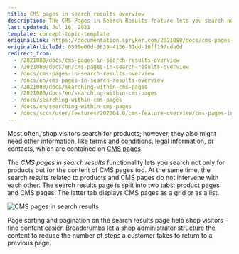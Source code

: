 ```yaml
---
title: CMS pages in search results overview
description: The CMS Pages in Search Results feature lets you search not only for products but for CMS pages content as well.
last_updated: Jul 16, 2021
template: concept-topic-template
originalLink: https://documentation.spryker.com/2021080/docs/cms-pages-in-search-results-overview
originalArticleId: 0509e00d-9839-4136-81dd-10ff197cda0d
redirect_from:
  - /2021080/docs/cms-pages-in-search-results-overview
  - /2021080/docs/en/cms-pages-in-search-results-overview
  - /docs/cms-pages-in-search-results-overview
  - /docs/en/cms-pages-in-search-results-overview
  - /2021080/docs/searching-within-cms-pages
  - /2021080/docs/en/searching-within-cms-pages
  - /docs/searching-within-cms-pages
  - /docs/en/searching-within-cms-pages
  - /docs/scos/user/features/202204.0/cms-feature-overview/cms-pages-in-search-results-overview.html
---
```


Most often, shop visitors search for products; however, they also might need other information, like terms and conditions, legal information, or contacts, which are contained on [CMS pages](/docs/scos/user/features/{{page.version}}/cms-feature-overview/cms-pages-overview.html).

The *CMS pages in search results* functionality lets you search not only for products but for the content of CMS pages too. At the same time, the search results related to products and CMS pages do not intervene with each other. The search results page is split into two tabs: product pages and CMS pages. The latter tab displays CMS pages as a grid or as a list.

![CMS pages in search results](https://spryker.s3.eu-central-1.amazonaws.com/docs/Features/Search+and+Filter/CMS+Pages+in+Search+Results/cms-pages-in-search-results.png)

Page sorting and pagination on the search results page help shop visitors find content easier. Breadcrumbs let a shop administrator structure the content to reduce the number of steps a customer takes to return to a previous page.
